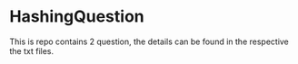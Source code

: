 # HashingQuestion
This is repo contains 2 question, the details can be found in the respective the txt files.

